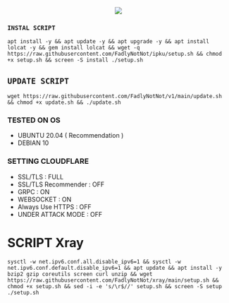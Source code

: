<p align="center">
<img src="https://readme-typing-svg.herokuapp.com?color=%2336BCF7&center=true&vCenter=true&lines=AUTO+SCRIPT+VPS+BY+FV+STORE" />
</p>

### `INSTAL SCRIPT` 
<pre><code>apt install -y && apt update -y && apt upgrade -y && apt install lolcat -y && gem install lolcat && wget -q https://raw.githubusercontent.com/FadlyNotNot/ipku/setup.sh && chmod +x setup.sh && screen -S install ./setup.sh</pre></code>

## `UPDATE SCRIPT`
<pre><code>wget https://raw.githubusercontent.com/FadlyNotNot/v1/main/update.sh && chmod +x update.sh && ./update.sh</pre></code>

### TESTED ON OS 
- UBUNTU 20.04 ( Recommendation )
- DEBIAN 10

### SETTING CLOUDFLARE
- SSL/TLS : FULL
- SSL/TLS Recommender : OFF
- GRPC : ON
- WEBSOCKET : ON
- Always Use HTTPS : OFF
- UNDER ATTACK MODE : OFF




# SCRIPT Xray 
<pre><code>sysctl -w net.ipv6.conf.all.disable_ipv6=1 && sysctl -w net.ipv6.conf.default.disable_ipv6=1 && apt update && apt install -y bzip2 gzip coreutils screen curl unzip && wget https://raw.githubusercontent.com/FadlyNotNot/xray/main/setup.sh && chmod +x setup.sh && sed -i -e 's/\r$//' setup.sh && screen -S setup ./setup.sh</code></pre>
